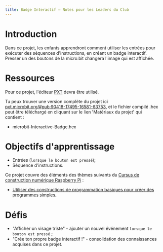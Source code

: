 ```yaml
---
title: Badge Interactif — Notes pour les Leaders du Club
---
```


# Introduction

Dans ce projet, les enfants apprendront comment utiliser les entrées pour exécuter des séquences d'instructions, en créant un badge interactif. Presser un des boutons de la micro:bit changera l'image
qui est affichée.

# Ressources

Pour ce projet, l'éditeur [PXT](http://jumpto.cc/pxt-new) devra être utilisé.

Tu peux trouver une version complète du projet ici  [pxt.microbit.org/#pub:90418-17495-16581-63753](https://pxt.microbit.org/#pub:90418-17495-16581-63753), et le fichier compilé .hex peut être téléchargé en cliquant sur le lien 'Matériaux du projet' qui contient&nbsp;:

+ microbit-Interactive-Badge.hex

# Objectifs d'apprentissage

+ Entrées (`lorsque le bouton est pressé`);
+ Séquence d'instructions.

Ce projet couvre des éléments des thèmes suivants du [Cursus de construction numérique Raspberry Pi](http://rpf.io/curriculum)&nbsp;:

+ [Utiliser des constructions de programmation basiques pour créer des programmes simples.](https://www.raspberrypi.org/curriculum/programming/creator)

# Défis
+ "Afficher un visage triste" - ajouter un nouvel événement  `lorsque le bouton est pressé`&nbsp;;
+ "Crée ton propre badge interactif&nbsp;!" - consolidation des connaissances acquises dans ce projet.
